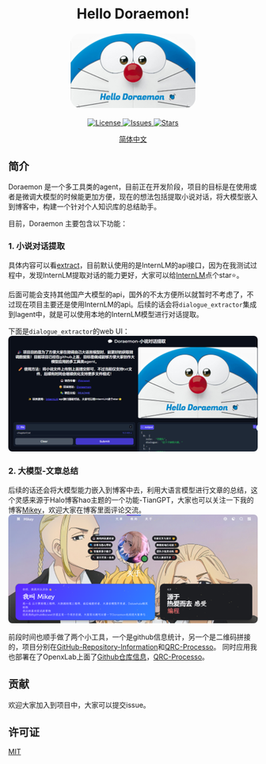 <h1 align="center">Hello Doraemon!</h1>
<h3 align="center">
<picture>
  <img alt="Doraemon" src="./images/Doraemon.png" style="width:50%; height:50%; border-radius: 20px;"> 
</picture>
</h3>

<p align="center">
  <a href="https://github.com/acwwt/Doraemon/blob/main/LICENSE">
    <img src="https://img.shields.io/github/license/acwwt/Doraemon?color=blue&style=flat-square" alt="License">
  </a>
  <a href="https://github.com/acwwt/Doraemon/issues">
    <img src="https://img.shields.io/github/issues/acwwt/Doraemon?color=blue&style=flat-square" alt="Issues">
  </a>
  <a href="https://github.com/acwwt/Doraemon/stargazers">
    <img src="https://img.shields.io/github/stars/acwwt/Doraemon?color=blue&style=flat-square" alt="Stars">
  </a>
</p>

<p align="center">
  <a href="https://github.com/acwwt/Doraemon/blob/main/README.md">简体中文</a>
</p>

## 简介

Doraemon 是一个多工具类的agent，目前正在开发阶段，项目的目标是在使用或者是微调大模型的时候能更加方便，现在的想法包括提取小说对话，将大模型嵌入到博客中，构建一个针对个人知识库的总结助手。

目前，Doraemon 主要包含以下功能：

### 1. 小说对话提取

具体内容可以看[extract](./extract/)，目前默认使用的是InternLM的api接口，因为在我测试过程中，发现InternLM提取对话的能力更好，大家可以给[InternLM](https://github.com/InternLM)点个star⭐。

后面可能会支持其他国产大模型的api，国外的不太方便所以就暂时不考虑了，不过现在项目主要还是使用InternLM的api。后续的话会将`dialogue_extractor`集成到lagent中，就是可以使用本地的InternLM模型进行对话提取。

下面是`dialogue_extractor`的web UI：
<img alt="web-ui" src="./images/ex-1.png" style="border-radius: 8px;"> 


### 2. 大模型-文章总结

后续的话还会将大模型能力嵌入到博客中去，利用大语言模型进行文章的总结，这个灵感来源于Halo博客hao主题的一个功能-TianGPT，大家也可以关注一下我的博客[Mikey](https://blog.lingkongstudy.com.cn/about)，欢迎大家在博客里面评论交流。
<img alt="blog" src="./images/ex-2.png" style="border-radius: 8px;"> 

前段时间也顺手做了两个小工具，一个是github信息统计，另一个是二维码拼接的，项目分别在[GitHub-Repository-Information](https://github.com/acwwt/GitHub-Repository-Information)和[QRC-Processo](https://github.com/acwwt/QRC-Processo)。
同时应用我也部署在了OpenxLab上面了[Github仓库信息](https://openxlab.org.cn/apps/detail/M1key/GitHub-Repository-Information)，[QRC-Processo](https://openxlab.org.cn/apps/detail/M1key/QRC-Processo)。


## 贡献

欢迎大家加入到项目中，大家可以提交issue。

## 许可证

[MIT](https://github.com/acwwt/Doraemon/blob/main/LICENSE)


